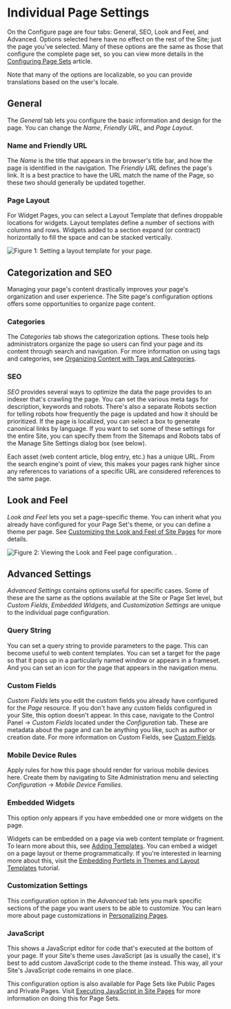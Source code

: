 # Individual Page Settings [](id=individual-page-settings)

On the Configure page are four tabs: General, SEO, Look and Feel, and 
Advanced. Options selected here have no effect on the rest of the 
Site; just the page you've selected. Many of these options are the same as
those that configure the complete page set, so you can view more details in the 
[Configuring Page Sets](/discover/portal/-/knowledge_base/7-1/configuring-page-sets) 
article.

Note that many of the options are localizable, so you can provide translations
based on the user's locale.

## General [](id=general)

The *General* tab lets you configure the basic information and design for the 
page. You can change the *Name*, *Friendly URL*, and *Page Layout*. 

### Name and Friendly URL [](id=name-and-friendly-url)

The *Name* is the title that appears in the browser's title bar, and how the 
page is identified in the navigation. The *Friendly URL* defines the page's
link. It is a best practice to have the URL match the name of the Page, so
these two should generally be updated together.

### Page Layout [](id=page-layout)

For Widget Pages, you can select a Layout Template that defines droppable
locations for widgets. Layout templates define a number of sections with
columns and rows. Widgets added to a section expand (or contract) 
horizontally to fill the space and can be stacked vertically. 

![Figure 1: Setting a layout template for your page.](../../../../../images/page-select-layout.png)

## Categorization and SEO [](id=categorization-and-seo)

Managing your page's content drastically improves your page's organization and
user experience. The Site page's configuration options offers some opportunities
to organize page content.

### Categories [](id=categories)

The *Categories* tab shows the categorization options. These tools help
administrators organize the page so users can find your page and its
content through search and navigation. For more information on using tags and
categories, see 
[Organizing Content with Tags and Categories](/discover/portal/-/knowledge_base/7-1/organizing-content-with-tags-and-categories).

### SEO [](id=seo)

*SEO* provides several ways to optimize the data the page provides to an indexer
that's crawling the page. You can set the various meta tags for description,
keywords and robots. There's also a separate Robots section for telling robots
how frequently the page is updated and how it should be prioritized. If the page
is localized, you can select a box to generate canonical links by language. If
you want to set some of these settings for the entire Site, you can specify them
from the Sitemaps and Robots tabs of the Manage Site Settings dialog box (see
below).

Each asset (web content article, blog entry, etc.) has a unique URL. From the
search engine's point of view, this makes your pages rank higher since any
references to variations of a specific URL are considered references to the same
page.

## Look and Feel [](id=look-and-feel)

*Look and Feel* lets you set a page-specific theme. You can inherit what you
already have configured for your Page Set's theme, or you can define a theme per
page. See 
[Customizing the Look and Feel of Site Pages](/discover/portal/-/knowledge_base/7-1/page-set-look-and-feel)
for more details.

![Figure 2: Viewing the Look and Feel page configuration. .](../../../../../images/page-look-and-feel.png)

## Advanced Settings [](id=advanced-settings)

*Advanced Settings* contains options useful for specific cases. Some of these
are the same as the options available at the Site or Page Set level, but *Custom
Fields*, *Embedded Widgets*, and *Customization Settings* are unique to the
individual page configuration.

### Query String [](id=query-string)

You can set a query string to provide parameters to the page. This can become
useful to web content templates. You can set a target for the page so that it
pops up in a particularly named window or appears in a frameset. And you
can set an icon for the page that appears in the navigation menu.

### Custom Fields [](id=custom-fields)

*Custom Fields* lets you edit the custom fields you already have configured for
the *Page* resource. If you don't have any custom fields configured in your
Site, this option doesn't appear. In this case, navigate to the Control
Panel &rarr; *Custom Fields* located under the *Configuration* tab. These are
metadata about the page and can be anything you like, such as author or creation
date. For more information on Custom Fields, see 
[Custom Fields](/discover/portal/-/knowledge_base/7-1/setting-up).

### Mobile Device Rules [](id=mobile-device-rules)

Apply rules for how this page should render for various mobile devices here.
Create them by navigating to Site Administration menu and selecting
*Configuration* &rarr; *Mobile Device Families*.

### Embedded Widgets [](id=embedded-portlets)

This option only appears if you have embedded one or more widgets on
the page. 

Widgets can be embedded on a page via web content template or fragment. To
learn more about this, see 
[Adding Templates](/discover/portal/-/knowledge_base/7-1/adding-templates).
You can embed a widget on a page layout or theme programmatically. If you're
interested in learning more about this, visit the
[Embedding Portlets in Themes and Layout Templates](/develop/tutorials/-/knowledge_base/7-1/embedding-portlets-in-themes-and-layout-templates)
tutorial.

### Customization Settings [](id=customization-settings)

This configuration option in the *Advanced* tab lets you mark specific
sections of the page you want users to be able to customize. You can learn more
about page customizations in 
[Personalizing Pages](/discover/portal/-/knowledge_base/7-1/personalizing-pages).

### JavaScript [](id=javascript)

This shows a JavaScript editor for code that's executed at the bottom of your
page. If your Site's theme uses JavaScript (as is usually the case), it's best
to add custom JavaScript code to the theme instead. This way, all your Site's
JavaScript code remains in one place.

This configuration option is also available for Page Sets like Public Pages and
Private Pages. Visit 
[Executing JavaScript in Site Pages](/discover/portal/-/knowledge_base/7-1/creating-and-managing-pages#executing-javascript-in-site-pages)
for more information on doing this for Page Sets.
